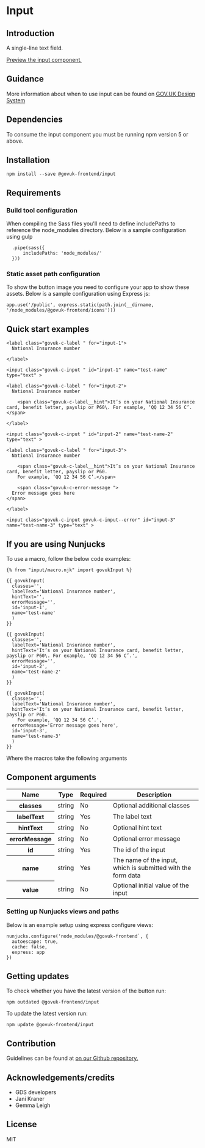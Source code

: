 # Input

## Introduction

A single-line text field.

[Preview the input component.](http://govuk-frontend-review.herokuapp.com/components/input/preview)

## Guidance

More information about when to use input can be found on [GOV.UK Design System](http://www.linktodesignsystem.com/input "Link to read guidance on the use of input on Gov.uk Design system website")

## Dependencies

To consume the input component you must be running npm version 5 or above.

## Installation

    npm install --save @govuk-frontend/input

## Requirements

### Build tool configuration

When compiling the Sass files you'll need to define includePaths to reference the node_modules directory. Below is a sample configuration using gulp

      .pipe(sass({
          includePaths: 'node_modules/'
      }))

### Static asset path configuration

To show the button image you need to configure your app to show these assets. Below is a sample configuration using Express js:

    app.use('/public', express.static(path.join(__dirname, '/node_modules/@govuk-frontend/icons')))

## Quick start examples

    <label class="govuk-c-label " for="input-1">
      National Insurance number

    </label>

    <input class="govuk-c-input " id="input-1" name="test-name" type="text" >

    <label class="govuk-c-label " for="input-2">
      National Insurance number

        <span class="govuk-c-label__hint">It’s on your National Insurance card, benefit letter, payslip or P60\. For example, ‘QQ 12 34 56 C’.</span>

    </label>

    <input class="govuk-c-input " id="input-2" name="test-name-2" type="text" >

    <label class="govuk-c-label " for="input-3">
      National Insurance number

        <span class="govuk-c-label__hint">It’s on your National Insurance card, benefit letter, payslip or P60.
        For example, ‘QQ 12 34 56 C’.</span>

        <span class="govuk-c-error-message ">
      Error message goes here
    </span>

    </label>

    <input class="govuk-c-input govuk-c-input--error" id="input-3" name="test-name-3" type="text" >

## If you are using Nunjucks

To use a macro, follow the below code examples:

    {% from "input/macro.njk" import govukInput %}

    {{ govukInput(
      classes='',
      labelText='National Insurance number',
      hintText='',
      errorMessage='',
      id='input-1',
      name='test-name'
      )
    }}

    {{ govukInput(
      classes='',
      labelText='National Insurance number',
      hintText='It’s on your National Insurance card, benefit letter, payslip or P60\. For example, ‘QQ 12 34 56 C’.',
      errorMessage='',
      id='input-2',
      name='test-name-2'
      )
    }}

    {{ govukInput(
      classes='',
      labelText='National Insurance number',
      hintText='It’s on your National Insurance card, benefit letter, payslip or P60.
        For example, ‘QQ 12 34 56 C’.',
      errorMessage='Error message goes here',
      id='input-3',
      name='test-name-3'
      )
    }}

Where the macros take the following arguments

## Component arguments

<div>

<table class="govuk-c-table ">

<thead class="govuk-c-table__head">

<tr class="govuk-c-table__row">

<th class="govuk-c-table__header " scope="col">Name</th>

<th class="govuk-c-table__header " scope="col">Type</th>

<th class="govuk-c-table__header " scope="col">Required</th>

<th class="govuk-c-table__header " scope="col">Description</th>

</tr>

</thead>

<tbody class="govuk-c-table__body">

<tr class="govuk-c-table__row">

<th class="govuk-c-table__header" scope="row">classes</th>

<td class="govuk-c-table__cell ">string</td>

<td class="govuk-c-table__cell ">No</td>

<td class="govuk-c-table__cell ">Optional additional classes</td>

</tr>

<tr class="govuk-c-table__row">

<th class="govuk-c-table__header" scope="row">labelText</th>

<td class="govuk-c-table__cell ">string</td>

<td class="govuk-c-table__cell ">Yes</td>

<td class="govuk-c-table__cell ">The label text</td>

</tr>

<tr class="govuk-c-table__row">

<th class="govuk-c-table__header" scope="row">hintText</th>

<td class="govuk-c-table__cell ">string</td>

<td class="govuk-c-table__cell ">No</td>

<td class="govuk-c-table__cell ">Optional hint text</td>

</tr>

<tr class="govuk-c-table__row">

<th class="govuk-c-table__header" scope="row">errorMessage</th>

<td class="govuk-c-table__cell ">string</td>

<td class="govuk-c-table__cell ">No</td>

<td class="govuk-c-table__cell ">Optional error message</td>

</tr>

<tr class="govuk-c-table__row">

<th class="govuk-c-table__header" scope="row">id</th>

<td class="govuk-c-table__cell ">string</td>

<td class="govuk-c-table__cell ">Yes</td>

<td class="govuk-c-table__cell ">The id of the input</td>

</tr>

<tr class="govuk-c-table__row">

<th class="govuk-c-table__header" scope="row">name</th>

<td class="govuk-c-table__cell ">string</td>

<td class="govuk-c-table__cell ">Yes</td>

<td class="govuk-c-table__cell ">The name of the input, which is submitted with the form data</td>

</tr>

<tr class="govuk-c-table__row">

<th class="govuk-c-table__header" scope="row">value</th>

<td class="govuk-c-table__cell ">string</td>

<td class="govuk-c-table__cell ">No</td>

<td class="govuk-c-table__cell ">Optional initial value of the input</td>

</tr>

</tbody>

</table>

</div>

### Setting up Nunjucks views and paths

Below is an example setup using express configure views:

    nunjucks.configure('node_modules/@govuk-frontend`, {
      autoescape: true,
      cache: false,
      express: app
    })

## Getting updates

To check whether you have the latest version of the button run:

    npm outdated @govuk-frontend/input

To update the latest version run:

    npm update @govuk-frontend/input

## Contribution

Guidelines can be found at [on our Github repository.](https://github.com/alphagov/govuk-frontend/blob/master/CONTRIBUTING.md "link to contributing guidelines on our github repository")

## Acknowledgements/credits

*   GDS developers
*   Jani Kraner
*   Gemma Leigh

## License

MIT